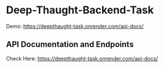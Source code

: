 # Deep-Thaught-Backend-Task

Demo: https://deepthaught-task.onrender.com/api-docs/

## API Documentation and Endpoints

Check Here: https://deepthaught-task.onrender.com/api-docs/


